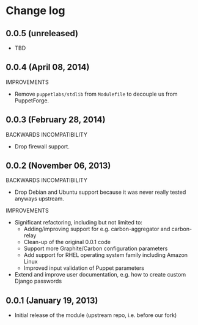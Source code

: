 # Change log

## 0.0.5 (unreleased)

* TBD


## 0.0.4 (April 08, 2014)

IMPROVEMENTS

* Remove `puppetlabs/stdlib` from `Modulefile` to decouple us from PuppetForge.


## 0.0.3 (February 28, 2014)

BACKWARDS INCOMPATIBILITY

* Drop firewall support.


## 0.0.2 (November 06, 2013)

BACKWARDS INCOMPATIBILITY

* Drop Debian and Ubuntu support because it was never really tested anyways upstream.

IMPROVEMENTS

* Significant refactoring, including but not limited to:
    * Adding/improving support for e.g. carbon-aggregator and carbon-relay
    * Clean-up of the original 0.0.1 code
    * Support more Graphite/Carbon configuration parameters
    * Add support for RHEL operating system family including Amazon Linux
    * Improved input validation of Puppet parameters
* Extend and improve user documentation, e.g. how to create custom Django passwords


## 0.0.1 (January 19, 2013)

* Initial release of the module (upstream repo, i.e. before our fork)
